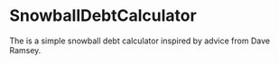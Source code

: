# SnowballDebtCalculator
The is a simple snowball debt calculator inspired by advice from Dave Ramsey.
